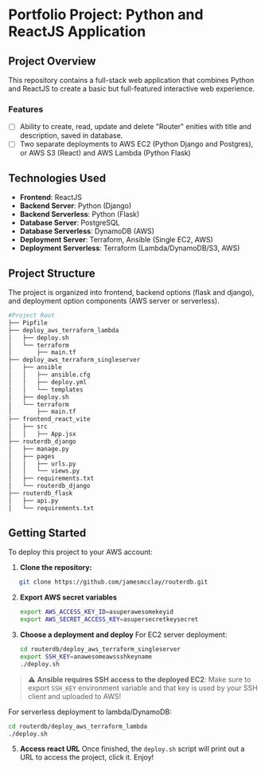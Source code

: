 # Portfolio Project: Python and ReactJS Application

## Project Overview

This repository contains a full-stack web application that combines Python and ReactJS to create a basic but full-featured interactive web experience.

### Features

- [ ] Ability to create, read, update and delete "Router" enities with title and description, saved in database.
- [ ] Two separate deployments to AWS EC2 (Python Django and Postgres),  or AWS S3 (React) and AWS Lambda (Python Flask)

## Technologies Used

- **Frontend**: ReactJS
- **Backend Server**: Python (Django)
- **Backend Serverless**: Python (Flask)
- **Database Server**: PostgreSQL
- **Database Serverless**: DynamoDB (AWS)
- **Deployment Server**: Terraform, Ansible (Single EC2, AWS)
- **Deployment Serverless**: Terraform (Lambda/DynamoDB/S3, AWS)

## Project Structure

The project is organized into frontend, backend options (flask and django), and deployment option components (AWS server or serverless).

```bash
#Project Root
├── Pipfile
├── deploy_aws_terraform_lambda
│   ├── deploy.sh
│   └── terraform
│       ├── main.tf
├── deploy_aws_terraform_singleserver
│   ├── ansible
│   │   ├── ansible.cfg
│   │   ├── deploy.yml
│   │   └── templates
│   ├── deploy.sh
│   └── terraform
│       ├── main.tf
├── frontend_react_vite
│   ├── src
│   │   ├── App.jsx
├── routerdb_django
│   ├── manage.py
│   ├── pages
│   │   ├── urls.py
│   │   └── views.py
│   ├── requirements.txt
│   └── routerdb_django
├── routerdb_flask
│   ├── api.py
│   └── requirements.txt
```

## Getting Started

To deploy this project to your AWS account:

1. **Clone the repository:**
```bash
   git clone https://github.com/jamesmcclay/routerdb.git
```
2. **Export AWS secret variables**
   ```bash
   export AWS_ACCESS_KEY_ID=asuperawesomekeyid
   export AWS_SECRET_ACCESS_KEY=asupersecretkeysecret
   ```
   
4. **Choose a deployment and deploy**
For EC2 server deployment:
   ```bash
   cd routerdb/deploy_aws_terraform_singleserver
   export SSH_KEY=anawesomeawssshkeyname
   ./deploy.sh
   ```
> :warning: **Ansible requires SSH access to the deployed EC2**: Make sure to export `SSH_KEY` environment variable and that key is used by your SSH client and uploaded to AWS!

For serverless deployment to lambda/DynamoDB:
   ```bash
   cd routerdb/deploy_aws_terraform_lambda
   ./deploy.sh
   ```
5. **Access react URL**
  Once finished, the `deploy.sh` script will print out a URL to access the project, click it. Enjoy!

